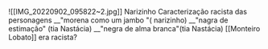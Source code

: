 ![[IMG_20220902_095822~2.jpg]]
Narizinho 
Caracterização racista das personagens 
__"morena como um jambo "( narizinho)
__"nagra de estimação" (tia Nastácia)
__"negra de alma branca"(tia Nastácia)
[[Monteiro Lobato]] era racista?


